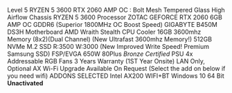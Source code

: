 Level 5 RYZEN 5 3600 RTX 2060 AMP OC :
Bolt Mesh Tempered Glass High Airflow Chassis
RYZEN 5 3600 Processor
ZOTAC GEFORCE RTX 2060 6GB AMP OC GDDR6 (Superior 1800MHz OC Boost Speed)
GIGABYTE B450M DS3H Motherboard
AMD Wraith Stealth CPU Cooler
16GB 3600mhz Memory (8x2)(Dual Channel) (New Ultrafast 3600mhz Memory!)
512GB NVMe M.2 SSD R:3500 W:3000 (New Improved Write Speed! Premium
Samsung SSD)
FSP/EVGA 650W 80Plus *Bronze Certified* PSU
4x Addressable RGB Fans
3 Years Warranty (1ST Year Onsite)
LAN Only, Optional AX Wi-Fi Upgrade Available On Request (Select the add on below if
you need wifi)
ADDONS SELECTED
Intel AX200 WIFI+BT
Windows 10 64 Bit **Unactivated**